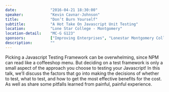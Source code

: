 ```yaml
---
date:               "2016-04-21 18:30:00"
speaker:            "Kevin Cavnar-Johnson"
title:              "Don’t Burn Yourself"
subtitle:           "A Hot Take On Javascript Unit Testing"
location:           "Lone Star College - Montgomery"
location-detail:    "MC-G G123"
sponsors:           ["Improving Enterprises", "Lonestar Montgomery College"]
description:        ""
---
```

Picking a Javascript Testing Framework can be overwhelming, since NPM can read like a coffeeshop menu.  But deciding on a test framework is only a small aspect of the approach you choose to testing your Javascript!  In this talk, we’ll discuss the factors that go into making the decisions of whether to test, what to test, and how to get the most effective benefits for the cost.  As well as share some pitfalls learned from painful, painful experience.
